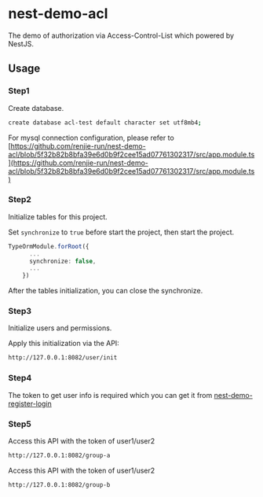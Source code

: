 # nest-demo-acl

The demo of authorization via Access-Control-List which powered by NestJS.

## Usage

### Step1

Create database.

```bash
create database acl-test default character set utf8mb4;
```

For mysql connection configuration, please refer to [https://github.com/renjie-run/nest-demo-acl/blob/5f32b82b8bfa39e6d0b9f2cee15ad07761302317/src/app.module.ts](https://github.com/renjie-run/nest-demo-acl/blob/5f32b82b8bfa39e6d0b9f2cee15ad07761302317/src/app.module.ts)


### Step2

Initialize tables for this project.

Set `synchronize` to `true` before start the project, then start the project.

```ts
TypeOrmModule.forRoot({
      ...
      synchronize: false,
      ...
    })
```

After the tables initialization, you can close the synchronize.


### Step3

Initialize users and permissions.

Apply this initialization via the API:

```bash
http://127.0.0.1:8082/user/init
```


### Step4

The token to get user info is required which you can get it from [nest-demo-register-login](https://github.com/renjie-run/nest-demo-register-login)


### Step5

Access this API with the token of user1/user2

```bash
http://127.0.0.1:8082/group-a
```

Access this API with the token of user1/user2

```bash
http://127.0.0.1:8082/group-b
```

